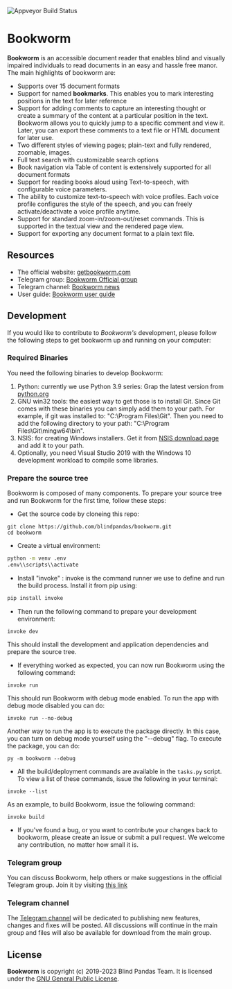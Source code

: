 ![Appveyor Build Status](https://ci.appveyor.com/api/projects/status/github/blindpandas/bookworm?branch=develop&svg=true)

# Bookworm

**Bookworm** is an accessible document reader that enables blind and visually impaired individuals to read documents in an easy and hassle free manor. The main highlights of bookworm are:

* Supports over 15 document formats
* Support for named **bookmarks**. This enables you to mark interesting positions in the text for later reference
* Support for adding comments to capture an interesting thought or create a summary of the content at a particular position in the text. Bookworm allows you to quickly jump to a specific comment and view it. Later, you can export these comments to a text file or HTML document for later use.
* Two different styles of viewing pages; plain-text and fully rendered, zoomable, images.
* Full text search with customizable search options
* Book navigation via Table of content is extensively supported for all document formats
* Support for reading books aloud using Text-to-speech, with configurable voice parameters.
* The ability to customize  text-to-speech with voice profiles. Each voice profile configures the style of the speech, and you can freely activate/deactivate a voice profile anytime.
* Support for standard zoom-in/zoom-out/reset commands. This is supported in the textual view and the rendered page view.
* Support for exporting any document format to a plain text file.


## Resources

* The official website: [getbookworm.com](https://getbookworm.com/)
* Telegram group: [Bookworm Official group](https://t.me/bookworm_official)
* Telegram channel: [Bookworm news](https://t.me/bookworm_news)
* User guide: [Bookworm user guide](https://getbookworm.com/user-guide/)


## Development

If you would like to contribute to *Bookworm's* development, please follow the following steps to get bookworm up and running on your computer:


### Required Binaries

You need the following binaries to develop Bookworm:

1. Python: currently we use Python 3.9 series: Grap the latest version from [python.org](https://www.python.org/downloads/)
2. GNU win32 tools: the easiest way to get those is to install Git. Since Git comes with these binaries you can simply add them to your path.
For example, if git was installed to: "C:\Program Files\Git". Then you need to add the following directory to your path: "C:\Program Files\Git\mingw64\bin".
3. NSIS: for creating Windows installers. Get it from [NSIS download page](https://nsis.sourceforge.io/Download) and add it to your path.
4. Optionally, you need Visual Studio 2019 with the Windows 10 development workload to compile some libraries.

###  Prepare the source tree

Bookworm is composed of many components. To prepare your source tree and run Bookworm for the first time, follow these steps:

* Get the source code by cloneing this repo:
```shell
git clone https://github.com/blindpandas/bookworm.git
cd bookworm
```
* Create a virtual environment:
```bash
python -m venv .env
.env\\scripts\\activate
```
* Install "invoke" : invoke is the command runner we use to define and run the build process. Install it from pip using:
```bash
pip install invoke
```
* Then run the following command to prepare your development environment:
```shell
invoke dev
```
This should install the development and application dependencies and prepare the source tree.
* If everything worked as expected, you can now run Bookworm using the following command:
```shell
invoke run
```
This should run Bookworm with debug mode enabled. To run the app with debug mode disabled you can do:
```shell
invoke run --no-debug
```
Another way to run the app is to execute the package directly. In this case, you can turn on debug mode yourself using the "--debug" flag.
To execute the package, you can do:
```shell
py -m bookworm --debug
```
* All the build/deployment commands are available in the `tasks.py` script. To view a list of these commands, issue the following in your terminal:
```shell
invoke --list
```
As an example, to build Bookworm, issue the following command:
```shell
invoke build
```
* If you've found a bug, or you want to contribute your changes back to bookworm, please create an issue or submit a pull request. We welcome any contribution, no matter how small it is.


### Telegram group

You can discuss Bookworm, help others or make suggestions in the official Telegram group. Join it by visiting [this link](https://t.me/bookworm_official)

### Telegram channel

The [Telegram channel](https://t.me/bookworm_news) will be dedicated to publishing new features, changes and fixes will be posted. All discussions will continue in the main group and files will also be available for download from the main group.


## License

**Bookworm** is copyright (c) 2019-2023 Blind Pandas Team. It is licensed under the [GNU General Public License](https://github.com/blindpandas/bookworm/blob/master/LICENSE).
